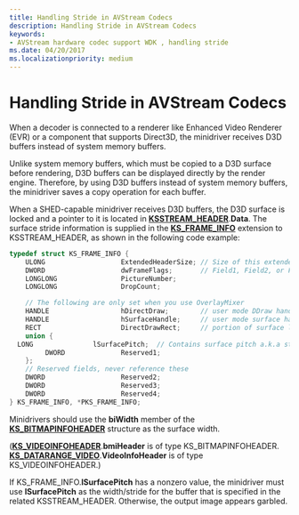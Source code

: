 ```yaml
---
title: Handling Stride in AVStream Codecs
description: Handling Stride in AVStream Codecs
keywords:
- AVStream hardware codec support WDK , handling stride
ms.date: 04/20/2017
ms.localizationpriority: medium
---
```


# Handling Stride in AVStream Codecs


When a decoder is connected to a renderer like Enhanced Video Renderer (EVR) or a component that supports Direct3D, the minidriver receives D3D buffers instead of system memory buffers.

Unlike system memory buffers, which must be copied to a D3D surface before rendering, D3D buffers can be displayed directly by the render engine. Therefore, by using D3D buffers instead of system memory buffers, the minidriver saves a copy operation for each buffer.

When a SHED-capable minidriver receives D3D buffers, the D3D surface is locked and a pointer to it is located in [**KSSTREAM\_HEADER**](/windows-hardware/drivers/ddi/ks/ns-ks-ksstream_header).**Data**. The surface stride information is supplied in the [**KS\_FRAME\_INFO**](/windows-hardware/drivers/ddi/ksmedia/ns-ksmedia-tagks_frame_info) extension to KSSTREAM\_HEADER, as shown in the following code example:

```cpp
typedef struct KS_FRAME_INFO {
    ULONG                   ExtendedHeaderSize; // Size of this extended header
    DWORD                   dwFrameFlags;       // Field1, Field2, or Frame
    LONGLONG                PictureNumber;
    LONGLONG                DropCount;

    // The following are only set when you use OverlayMixer
    HANDLE                  hDirectDraw;        // user mode DDraw handle
    HANDLE                  hSurfaceHandle;     // user mode surface handle
    RECT                    DirectDrawRect;     // portion of surface locked
    union {
  LONG               lSurfacePitch;  // Contains surface pitch a.k.a stride
         DWORD              Reserved1;
    };
    // Reserved fields, never reference these
    DWORD                   Reserved2;
    DWORD                   Reserved3;
    DWORD                   Reserved4;
} KS_FRAME_INFO, *PKS_FRAME_INFO;
```

Minidrivers should use the **biWidth** member of the [**KS\_BITMAPINFOHEADER**](/windows-hardware/drivers/ddi/ksmedia/ns-ksmedia-tagks_bitmapinfoheader) structure as the surface width.

([**KS\_VIDEOINFOHEADER**](/windows-hardware/drivers/ddi/ksmedia/ns-ksmedia-tagks_videoinfoheader).**bmiHeader** is of type KS\_BITMAPINFOHEADER. [**KS\_DATARANGE\_VIDEO**](/windows-hardware/drivers/ddi/ksmedia/ns-ksmedia-tagks_datarange_video).**VideoInfoHeader** is of type KS\_VIDEOINFOHEADER.)

If KS\_FRAME\_INFO.**lSurfacePitch** has a nonzero value, the minidriver must use **lSurfacePitch** as the width/stride for the buffer that is specified in the related KSSTREAM\_HEADER. Otherwise, the output image appears garbled.

 

